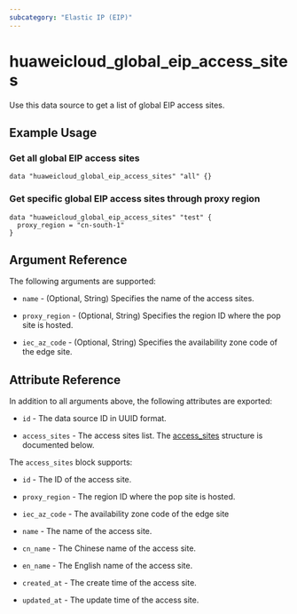 ```yaml
---
subcategory: "Elastic IP (EIP)"
---
```


# huaweicloud_global_eip_access_sites

Use this data source to get a list of global EIP access sites.

## Example Usage

### Get all global EIP access sites

```hcl
data "huaweicloud_global_eip_access_sites" "all" {}
```

### Get specific global EIP access sites through proxy region

```hcl
data "huaweicloud_global_eip_access_sites" "test" {
  proxy_region = "cn-south-1"
}
```

## Argument Reference

The following arguments are supported:

* `name` - (Optional, String) Specifies the name of the access sites.

* `proxy_region` - (Optional, String) Specifies the region ID where the pop site is hosted.

* `iec_az_code` - (Optional, String) Specifies the availability zone code of the edge site.

## Attribute Reference

In addition to all arguments above, the following attributes are exported:

* `id` - The data source ID in UUID format.

* `access_sites` - The access sites list.
  The [access_sites](#attrblock--access_sites) structure is documented below.

<a name="attrblock--access_sites"></a>
The `access_sites` block supports:

* `id` - The ID of the access site.

* `proxy_region` - The region ID where the pop site is hosted.

* `iec_az_code` - The availability zone code of the edge site

* `name` - The name of the access site.

* `cn_name` - The Chinese name of the access site.

* `en_name` - The English name of the access site.

* `created_at` - The create time of the access site.

* `updated_at` - The update time of the access site.
